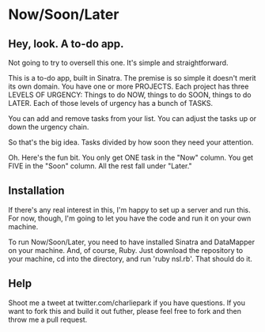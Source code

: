 # Now/Soon/Later

## Hey, look. A to-do app.

Not going to try to oversell this one. It's simple and straightforward.

This is a to-do app, built in Sinatra. The premise is so simple it doesn't merit its own domain. You have one or more PROJECTS. Each project has three LEVELS OF URGENCY: Things to do NOW, things to do SOON, things to do LATER. Each of those levels of urgency has a bunch of TASKS.

You can add and remove tasks from your list. You can adjust the tasks up or down the urgency chain.

So that's the big idea. Tasks divided by how soon they need your attention.

Oh. Here's the fun bit. You only get ONE task in the "Now" column. You get FIVE in the "Soon" column. All the rest fall under "Later."

## Installation

If there's any real interest in this, I'm happy to set up a server and run this. For now, though, I'm going to let you have the code and run it on your own machine.

To run Now/Soon/Later, you need to have installed Sinatra and DataMapper on your machine. And, of course, Ruby. Just download the repository to your machine, cd into the directory, and run 'ruby nsl.rb'. That should do it.

## Help

Shoot me a tweet at twitter.com/charliepark if you have questions. If you want to fork this and build it out futher, please feel free to fork and then throw me a pull request.
